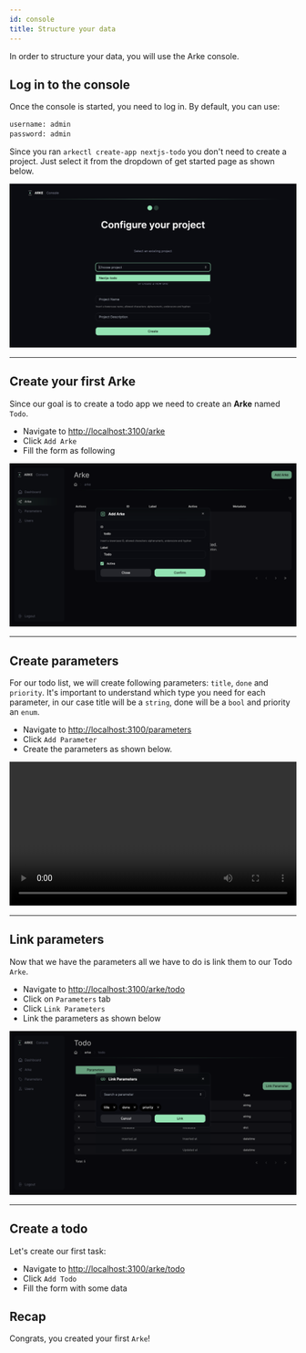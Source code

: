 ```yaml
---
id: console
title: Structure your data
---
```


In order to structure your data, you will use the Arke console.

## Log in to the console

Once the console is started, you need to log in. By default, you can use:

```bash
username: admin
password: admin
```

Since you ran `arkectl create-app nextjs-todo` you don't need to create a project.
Just select it from the dropdown of get started page as shown below.

![Get Started](../../static/img/tutorial/get-started.png)

---

## Create your first Arke

Since our goal is to create a todo app we need to create an **Arke** named `Todo`.

* Navigate to [http://localhost:3100/arke](http://localhost:3100/arke)
* Click `Add Arke`
* Fill the form as following

![Create Todo](../../static/img/tutorial/create-todo.png)

---

## Create parameters

For our todo list, we will create following parameters: `title`, `done` and `priority`.
It's important to understand which type you need for each parameter, in our case title will be a `string`, done will be a `bool` and priority an `enum`.

* Navigate to [http://localhost:3100/parameters](http://localhost:3100/parameters)
* Click `Add Parameter` 
* Create the parameters as shown below.

<video controls width="100%" playsinline>
<source src="/docs/videos/tutorial/create-parameters.mp4" type="video/mp4"/>
</video>

---

## Link parameters
Now that we have the parameters all we have to do is link them to our Todo `Arke`.

* Navigate to [http://localhost:3100/arke/todo](http://localhost:3100/arke/todo#parameters)
* Click on `Parameters` tab
* Click `Link Parameters`
* Link the parameters as shown below

![Link Parameters](../../static/img/tutorial/link-parameters.png)

---

## Create a todo

Let's create our first task:
* Navigate to [http://localhost:3100/arke/todo](http://localhost:3100/arke/todo#units)
* Click `Add Todo`
* Fill the form with some data
  
## Recap
Congrats, you created your first `Arke`! 
